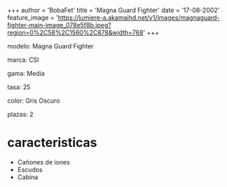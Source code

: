 +++author = 'BobaFet'title = 'Magna Guard Fighter'date = '17-08-2002'feature_image = 'https://lumiere-a.akamaihd.net/v1/images/magnaguard-fighter-main-image_078e5f8b.jpeg?region=0%2C58%2C1560%2C878&width=768'+++<!--more--> modelo: Magna Guard Fightermarca: CSIgama: Mediatasa: 25color: Gris Oscuroplazas: 2# caracteristicas* Cañones de iones* Escudos* Cabina